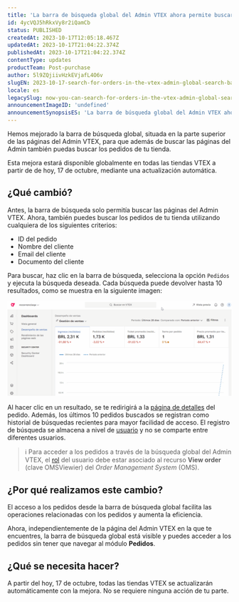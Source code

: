 ```yaml
---
title: 'La barra de búsqueda global del Admin VTEX ahora permite buscar pedidos'
id: 4ycVQJ5hRkxVy8r2iQamCb
status: PUBLISHED
createdAt: 2023-10-17T12:05:18.467Z
updatedAt: 2023-10-17T21:04:22.374Z
publishedAt: 2023-10-17T21:04:22.374Z
contentType: updates
productTeam: Post-purchase
author: 5l9ZQjiivHzkEVjafL4O6v
slugEN: 2023-10-17-search-for-orders-in-the-vtex-admin-global-search-bar
locale: es
legacySlug: now-you-can-search-for-orders-in-the-vtex-admin-global-search-bar
announcementImageID: 'undefined'
announcementSynopsisES: 'La barra de búsqueda global del Admin VTEX ahora te permite buscar pedidos de la tienda.'
---
```


Hemos mejorado la barra de búsqueda global, situada en la parte superior de las páginas del Admin VTEX, para que además de buscar las páginas del Admin también puedas buscar los pedidos de tu tienda.

Esta mejora estará disponible globalmente en todas las tiendas VTEX a partir de de hoy, 17 de octubre, mediante una actualización automática.

## ¿Qué cambió?

Antes, la barra de búsqueda solo permitía buscar las páginas del Admin VTEX. Ahora, también puedes buscar los pedidos de tu tienda utilizando cualquiera de los siguientes criterios:

- ID del pedido
- Nombre del cliente
- Email del cliente
- Documento del cliente

Para buscar, haz clic en la barra de búsqueda, selecciona la opción `Pedidos` y ejecuta la búsqueda deseada. Cada búsqueda puede devolver hasta 10 resultados, como se muestra en la siguiente imagen:

![order_global_search_ES](https://raw.githubusercontent.com/vtexdocs/help-center-content/refs/heads/main/docs/es/announcements/2023/octubre/2023-10-17-barra-de-busqueda-global-del-admin-vtex-ahora-permite-buscar-pedidos_1.gif)

Al hacer clic en un resultado, se te redirigirá a la [página de detalles](https://help.vtex.com/es/tutorial/pagina-de-detalhes-do-pedido--2Y75n54Cc9VizrlG1N6ZNl) del pedido. Además, los últimos 10 pedidos buscados se registran como historial de búsquedas recientes para mayor facilidad de acceso. El registro de búsqueda se almacena a nivel de [usuario](https://help.vtex.com/es/tutorial/gerenciando-usuarios--tutorials_512) y no se comparte entre diferentes usuarios.

> ℹ️ Para acceder a los pedidos a través de la búsqueda global del Admin VTEX, el [rol](https://help.vtex.com/pt/tutorial/roles--7HKK5Uau2H6wxE1rH5oRbc) del usuario debe estar asociado al recurso **View order** (clave OMSViewier) del *Order Management System* (OMS).

## ¿Por qué realizamos este cambio?

El acceso a los pedidos desde la barra de búsqueda global facilita las operaciones relacionadas con los pedidos y aumenta la eficiencia.

Ahora, independientemente de la página del Admin VTEX en la que te encuentres, la barra de búsqueda global está visible y puedes acceder a los pedidos sin tener que navegar al módulo **Pedidos**.

## ¿Qué se necesita hacer? 

A partir del hoy, 17 de octubre, todas las tiendas VTEX se actualizarán automáticamente con la mejora. No se requiere ninguna acción de tu parte.


